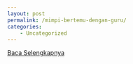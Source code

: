 ```yaml
---
layout: post
permalink: /mimpi-bertemu-dengan-guru/
categories:
    - Uncategorized
---
```


[Baca Selengkapnya](/01)